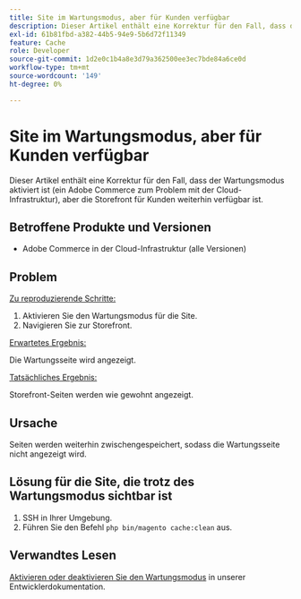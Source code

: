 ```yaml
---
title: Site im Wartungsmodus, aber für Kunden verfügbar
description: Dieser Artikel enthält eine Korrektur für den Fall, dass der Wartungsmodus aktiviert ist (ein Adobe Commerce zum Problem mit der Cloud-Infrastruktur), aber die Storefront für Kunden weiterhin verfügbar ist.
exl-id: 61b81fbd-a382-44b5-94e9-5b6d72f11349
feature: Cache
role: Developer
source-git-commit: 1d2e0c1b4a8e3d79a362500ee3ec7bde84a6ce0d
workflow-type: tm+mt
source-wordcount: '149'
ht-degree: 0%

---
```


# Site im Wartungsmodus, aber für Kunden verfügbar

Dieser Artikel enthält eine Korrektur für den Fall, dass der Wartungsmodus aktiviert ist (ein Adobe Commerce zum Problem mit der Cloud-Infrastruktur), aber die Storefront für Kunden weiterhin verfügbar ist.

## Betroffene Produkte und Versionen

* Adobe Commerce in der Cloud-Infrastruktur (alle Versionen)

## Problem

<u>Zu reproduzierende Schritte:</u>

1. Aktivieren Sie den Wartungsmodus für die Site.
1. Navigieren Sie zur Storefront.

<u>Erwartetes Ergebnis:</u>

Die Wartungsseite wird angezeigt.

<u>Tatsächliches Ergebnis:</u>

Storefront-Seiten werden wie gewohnt angezeigt.

## Ursache

Seiten werden weiterhin zwischengespeichert, sodass die Wartungsseite nicht angezeigt wird.

## Lösung für die Site, die trotz des Wartungsmodus sichtbar ist

1. SSH in Ihrer Umgebung.
1. Führen Sie den Befehl `php bin/magento cache:clean` aus.

## Verwandtes Lesen

[Aktivieren oder deaktivieren Sie den Wartungsmodus](https://devdocs.magento.com/guides/v2.3/install-gde/install/cli/install-cli-subcommands-maint.html) in unserer Entwicklerdokumentation.
